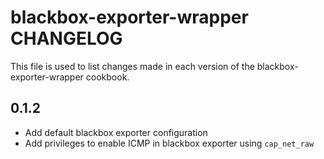 # blackbox-exporter-wrapper CHANGELOG

This file is used to list changes made in each version of the blackbox-exporter-wrapper cookbook.

## 0.1.2
- Add default blackbox exporter configuration
- Add privileges to enable ICMP in blackbox exporter using `cap_net_raw`